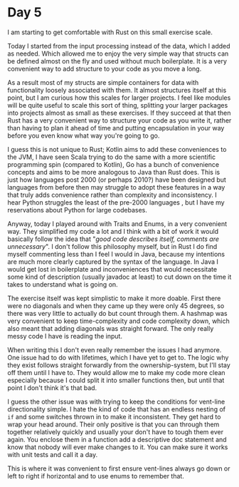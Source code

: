 # Day 5

I am starting to get comfortable with Rust on this small exercise scale.

Today I started from the input processing instead of the data, which I added as
needed.  Which allowed me to enjoy the very simple way that structs can be
defined almost on the fly and used without much boilerplate.  It is a very
convenient way to add structure to your code as you move a long.

As a result most of my structs are simple containers for data with
functionality loosely associated with them.  It almost structures itself at
this point, but I am curious how this scales for larger projects.  I feel like
modules will be quite useful to scale this sort of thing, splitting your larger
packages into projects almost as small as these exercises.  If they succeed at
that then Rust has a very convenient way to structure your code as you write
it, rather than having to plan it ahead of time and putting encapsulation in
your way before you even know what way you're going to go.

I guess this is not unique to Rust; Kotlin aims to add these conveniences to
the JVM, I have seen Scala trying to do the same with a more scientific
programming spin (compared to Kotlin), Go has a bunch of convenience concepts
and aims to be more analogous to Java than Rust does.  This is just how
languages post 2000 (or perhaps 2010?) have been designed but languages from
before then may struggle to adopt these features in a way that truly adds
convenience rather than complexity and inconsistency.  I hear Python struggles
the least of the pre-2000 languages , but I have my reservations about Python
for large codebases.

Anyway, today I played around with Traits and Enums, in a very convenient way.
They simplified my code a lot and I think with a bit of work it would basically
follow the idea that "*good code describes itself, comments are unnecessary*".
I don't follow this philosophy myself, but in Rust I do find myself commenting
less than I feel I would in Java, because my intentions are much more clearly
captured by the syntax of the language.  In Java I would get lost in
boilerplate and inconveniences that would necessitate some kind of description
(usually javadoc at least) to cut down on the time it takes to understand what
is going on.

The exercise itself was kept simplistic to make it more doable.  First there
were no diagonals and when they came up they were only 45 degrees, so there was
very little to actually do but count through them.  A hashmap was very
convenient to keep time-complexity and code complexity down, which also meant
that adding diagonals was straight forward.  The only really messy code I have
is reading the input.

When writing this I don't even really remember the issues I had anymore.  One
issue had to do with lifetimes, which I have yet to get to.  The logic why they
exist follows straight forwardly from the ownership-system, but I'll stay off
them until I have to.  They would allow me to make my code more clean
especially because I could split it into smaller functions then, but until that
point I don't think it's that bad.

I guess the other issue was with trying to keep the conditions for vent-line
directionality simple.  I hate the kind of code that has an endless nesting of
`if` and some switches thrown in to make it inconsistent.  They get hard to
wrap your head around.  Their only positive is that you can through them
together relatively quickly and usually your don't have to tough them ever
again.  You enclose them in a function add a descriptive doc statement and know
that nobody will ever make changes to it.  You can make sure it works with unit
tests and call it a day.

This is where it was convenient to first ensure vent-lines always go down or
left to right if horizontal and to use enums to remember that.

